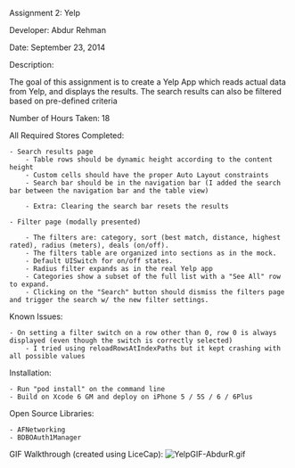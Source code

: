 Assignment 2: Yelp

Developer: Abdur Rehman

Date: September 23, 2014

Description:

The goal of this assignment is to create a Yelp App which reads actual data from Yelp, and displays the results. The search results can also be filtered based on pre-defined criteria

Number of Hours Taken: 18

All Required Stores Completed:

    - Search results page
        - Table rows should be dynamic height according to the content height
        - Custom cells should have the proper Auto Layout constraints
        - Search bar should be in the navigation bar (I added the search bar between the navigation bar and the table view)

        - Extra: Clearing the search bar resets the results

    - Filter page (modally presented)

        - The filters are: category, sort (best match, distance, highest rated), radius (meters), deals (on/off).
        - The filters table are organized into sections as in the mock.
        - Default UISwitch for on/off states. 
        - Radius filter expands as in the real Yelp app
        - Categories show a subset of the full list with a "See All" row to expand. 
        - Clicking on the "Search" button should dismiss the filters page and trigger the search w/ the new filter settings.

Known Issues:

    - On setting a filter switch on a row other than 0, row 0 is always displayed (even though the switch is correctly selected)
        - I tried using reloadRowsAtIndexPaths but it kept crashing with all possible values

Installation:

    - Run "pod install" on the command line 
    - Build on Xcode 6 GM and deploy on iPhone 5 / 5S / 6 / 6Plus

Open Source Libraries:

    - AFNetworking
    - BDBOAuth1Manager

GIF Walkthrough (created using LiceCap):
![YelpGIF-AbdurR.gif](https://github.com/abdurp/AYelp/blob/master/YelpGIF-AbdurR.gif)
